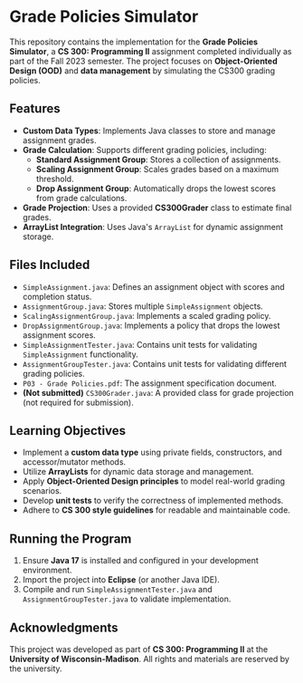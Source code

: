 # Grade Policies Simulator

This repository contains the implementation for the **Grade Policies Simulator**, a **CS 300: Programming II** assignment completed individually as part of the Fall 2023 semester. The project focuses on **Object-Oriented Design (OOD)** and **data management** by simulating the CS300 grading policies.

## Features
- **Custom Data Types**: Implements Java classes to store and manage assignment grades.
- **Grade Calculation**: Supports different grading policies, including:
  - **Standard Assignment Group**: Stores a collection of assignments.
  - **Scaling Assignment Group**: Scales grades based on a maximum threshold.
  - **Drop Assignment Group**: Automatically drops the lowest scores from grade calculations.
- **Grade Projection**: Uses a provided **CS300Grader** class to estimate final grades.
- **ArrayList Integration**: Uses Java's `ArrayList` for dynamic assignment storage.

## Files Included
- `SimpleAssignment.java`: Defines an assignment object with scores and completion status.
- `AssignmentGroup.java`: Stores multiple `SimpleAssignment` objects.
- `ScalingAssignmentGroup.java`: Implements a scaled grading policy.
- `DropAssignmentGroup.java`: Implements a policy that drops the lowest assignment scores.
- `SimpleAssignmentTester.java`: Contains unit tests for validating `SimpleAssignment` functionality.
- `AssignmentGroupTester.java`: Contains unit tests for validating different grading policies.
- `P03 - Grade Policies.pdf`: The assignment specification document.
- **(Not submitted)** `CS300Grader.java`: A provided class for grade projection (not required for submission).

## Learning Objectives
- Implement a **custom data type** using private fields, constructors, and accessor/mutator methods.
- Utilize **ArrayLists** for dynamic data storage and management.
- Apply **Object-Oriented Design principles** to model real-world grading scenarios.
- Develop **unit tests** to verify the correctness of implemented methods.
- Adhere to **CS 300 style guidelines** for readable and maintainable code.

## Running the Program
1. Ensure **Java 17** is installed and configured in your development environment.
2. Import the project into **Eclipse** (or another Java IDE).
3. Compile and run `SimpleAssignmentTester.java` and `AssignmentGroupTester.java` to validate implementation.

## Acknowledgments
This project was developed as part of **CS 300: Programming II** at the **University of Wisconsin-Madison**. All rights and materials are reserved by the university.

